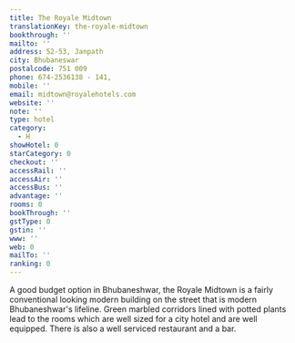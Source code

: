 ```yaml
---
title: The Royale Midtown
translationKey: the-royale-midtown
bookthrough: ''
mailto: ''
address: 52-53, Janpath
city: Bhubaneswar
postalcode: 751 009
phone: 674-2536138 - 141,
mobile: ''
email: midtown@royalehotels.com
website: ''
note: ''
type: hotel
category:
  - H
showHotel: 0
starCategory: 0
checkout: ''
accessRail: ''
accessAir: ''
accessBus: ''
advantage: ''
rooms: 0
bookThrough: ''
gstType: 0
gstin: ''
www: ''
web: 0
mailTo: ''
ranking: 0
---
```







A good budget option in Bhubaneshwar, the Royale Midtown is a fairly conventional looking modern building on the street that is modern Bhubaneshwar's lifeline.      Green marbled corridors lined with potted plants lead to the rooms which are well sized for a city hotel and are well equipped. There is also a well serviced restaurant and a bar.